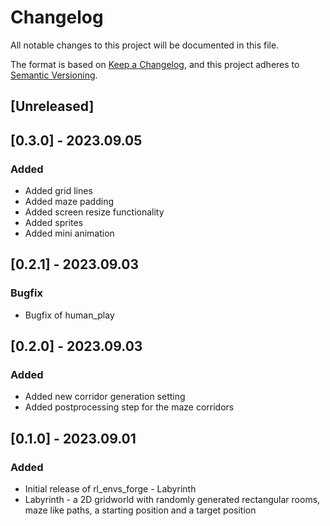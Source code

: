 # Changelog

All notable changes to this project will be documented in this file.

The format is based on [Keep a Changelog](https://keepachangelog.com/en/1.0.0/),
and this project adheres to [Semantic Versioning](https://semver.org/spec/v2.0.0.html).

## [Unreleased]

## [0.3.0] - 2023.09.05
### Added
 - Added grid lines
 - Added maze padding
 - Added screen resize functionality
 - Added sprites
 - Added mini animation
## [0.2.1] - 2023.09.03
### Bugfix
 - Bugfix of human_play 
 
## [0.2.0] - 2023.09.03
### Added
 - Added new corridor generation setting
 - Added postprocessing step for the maze corridors

## [0.1.0] - 2023.09.01
### Added
- Initial release of rl_envs_forge - Labyrinth
- Labyrinth - a 2D gridworld with randomly generated rectangular rooms, maze like paths, a starting position and a target position